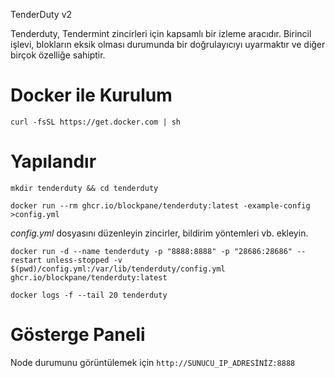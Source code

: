 TenderDuty v2

Tenderduty, Tendermint zincirleri için kapsamlı bir izleme aracıdır. Birincil işlevi, blokların eksik olması durumunda bir doğrulayıcıyı uyarmaktır ve diğer birçok özelliğe sahiptir.

# Docker ile Kurulum

`curl -fsSL https://get.docker.com | sh`

# Yapılandır

```mkdir tenderduty && cd tenderduty```

```docker run --rm ghcr.io/blockpane/tenderduty:latest -example-config >config.yml```

*config.yml* dosyasını düzenleyin zincirler, bildirim yöntemleri vb. ekleyin.

```docker run -d --name tenderduty -p "8888:8888" -p "28686:28686" --restart unless-stopped -v $(pwd)/config.yml:/var/lib/tenderduty/config.yml ghcr.io/blockpane/tenderduty:latest```

```docker logs -f --tail 20 tenderduty```

# Gösterge Paneli

Node durumunu görüntülemek için `http://SUNUCU_IP_ADRESİNİZ:8888`
